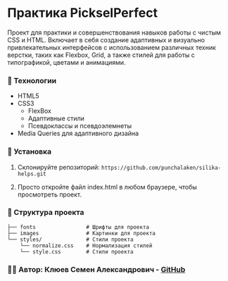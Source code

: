 # Практика PickselPerfect

Проект для практики и совершенствования навыков работы с чистым CSS и HTML. Включает в себя создание адаптивных и визуально привлекательных интерфейсов с использованием различных техник верстки, таких как Flexbox, Grid, а также стилей для работы с типографикой, цветами и анимациями.

### 🔧 Технологии
- HTML5
- CSS3
  - FlexBox
  - Адаптивные стили
  - Псевдоклассы и псевдоэлемнеты
- Media Queries для адаптивного дизайна

### 🚀 Установка

1. Склонируйте репозиторий:
  `https://github.com/punchalaken/silika-helps.git`

2. Просто откройте файл index.html в любом браузере, чтобы просмотреть проект.

### 📂 Структура проекта
    ├── fonts                # Шрифты для проекта
    ├── images               # Картинки для проекта
    └── styles/              # Стили проекта
        └── normalize.css    # Нормализация стилей
        └── style.css        # Стили проекта

### 🧑‍💻 Автор: Клюев Семен Александрович - [GitHub](https://github.com/punchalaken)
